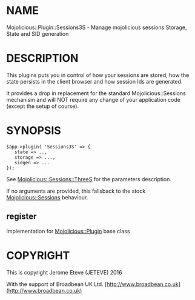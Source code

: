 # NAME

Mojolicious::Plugin::Sessions3S - Manage mojolicious sessions Storage, State and SID generation

# DESCRIPTION

This plugins puts you in control of how your sessions are stored, how the state persists
in the client browser and how session Ids are generated.

It provides a drop in replacement for the standard Mojolicious::Sessions mechanism and
will NOT require any change of your application code (except the setup of course).

# SYNOPSIS

    $app->plugin( 'Sessions3S' => {
       state => ..,
       storage => ...,
       sidgen => ...
    });

See [Mojolicious::Sessions::ThreeS](https://metacpan.org/pod/Mojolicious::Sessions::ThreeS) for the parameters description.

If no arguments are provided, this fallsback to the stock [Mojolicious::Sessions](https://metacpan.org/pod/Mojolicious::Sessions) behaviour.

## register

Implementation for [Mojolicious::Plugin](https://metacpan.org/pod/Mojolicious::Plugin) base class

# COPYRIGHT

This is copyright Jerome Eteve (JETEVE) 2016

With the support of Broadbean UK Ltd. [http://www.broadbean.co.uk](http://www.broadbean.co.uk)

